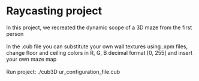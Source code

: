 #  Raycasting project
In this project, we recreated the dynamic scope of a 3D maze from the first person<br/><br/>
In the .cub file you can substitute your own wall textures using .xpm files, change floor and ceiling colors in R, G, B decimal format [0, 255] and insert your own maze map<br/><br/>
Run project: ./cub3D ur_configuration_file.cub<br/>
